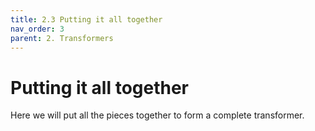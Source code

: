 ```yaml
---
title: 2.3 Putting it all together
nav_order: 3
parent: 2. Transformers
---
```


# Putting it all together

Here we will put all the pieces together to form a complete transformer.

